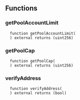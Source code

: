 


## Functions
### getPoolAccountLimit
```solidity
  function getPoolAccountLimit(
  ) external returns (uint256)
```




### getPoolCap
```solidity
  function getPoolCap(
  ) external returns (uint256)
```




### verifyAddress
```solidity
  function verifyAddress(
  ) external returns (bool)
```





